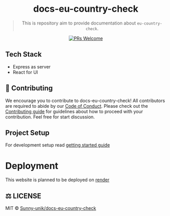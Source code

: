 <div align="center">

# docs-eu-country-check

> This is repository aim to provide documentation about `eu-country-check`.

[![PRs Welcome](https://img.shields.io/badge/PRs-welcome-brightgreen.svg?style=flat-square)](https://github.com/Sunny-unik/docs-eu-country-check)

</div>

## Tech Stack

- Express as server
- React for UI

## 🤝 Contributing

We encourage you to contribute to docs-eu-country-check! All contributors are required to abide by our [Code of Conduct](/docs/Code-of-conduct.md). Please check out the [Contributing guide](/docs/Contributing.md) for guidelines about how to proceed with your contribution.
Feel free for start discussion.

## Project Setup

For development setup read [getting started guide](/docs/Getting-started-guide.md)

# Deployment

This website is planned to be deployed on [render](https://render.com)

## ⚖️ LICENSE

MIT © [Sunny-unik/docs-eu-country-check](LICENSE)
